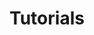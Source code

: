---
title: "Tutorials"
linkTitle: "Tutorials"
weight: 30
simple_list: true
type: docs
description: "Viam provides a number of tutorials to introduce you Viam's system and familiarize you with the viam-server, the Viam App, and building robot from components."
---